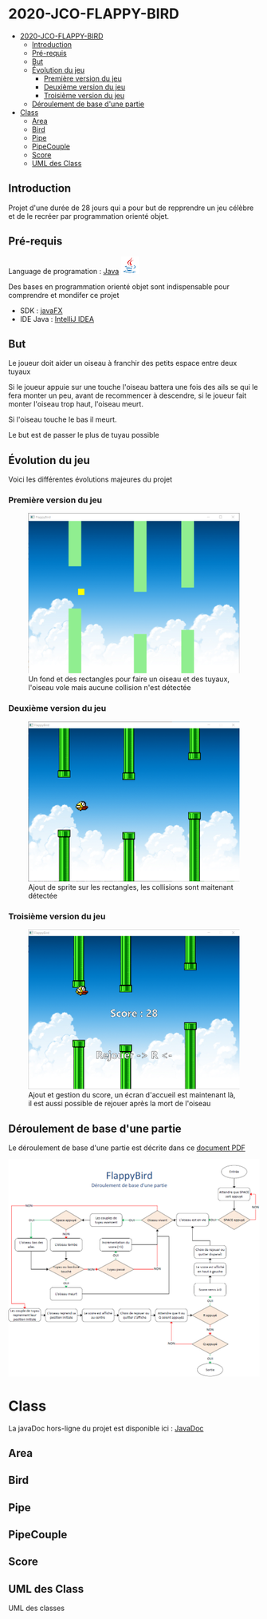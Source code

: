 # 2020-JCO-FLAPPY-BIRD

- [2020-JCO-FLAPPY-BIRD](#2020-jco-flappy-bird)
  - [Introduction](#introduction)
  - [Pré-requis](#pré-requis)
  - [But](#but)
  - [Évolution du jeu](#évolution-du-jeu)
    - [Première version du jeu](#première-version-du-jeu)
    - [Deuxième version du jeu](#deuxième-version-du-jeu)
    - [Troisième version du jeu](#troisième-version-du-jeu)
  - [Déroulement de base d'une partie](#déroulement-de-base-dune-partie)
- [Class](#class)
  - [Area](#area)
  - [Bird](#bird)
  - [Pipe](#pipe)
  - [PipeCouple](#pipecouple)
  - [Score](#score)
  - [UML des Class](#uml-des-class)

## Introduction
Projet d'une durée de 28 jours qui a pour but de repprendre un jeu célèbre et de le recréer par programmation orienté objet.

## Pré-requis
Language de programation : [Java](https://fr.wikipedia.org/wiki/Java_(langage) "Wikipédia : Java") ![Logo java](img/java_logo.png)

Des bases en programmation orienté objet sont indispensable pour comprendre et mondifer ce projet

* SDK : [javaFX](https://gluonhq.com/products/javafx/ "Page de téléchargement")
* IDE Java : [IntelliJ IDEA](https://www.jetbrains.com/fr-fr/idea/ "Page principale de IntelliJ IDEA")

## But
Le joueur doit aider un oiseau à franchir des petits espace entre deux tuyaux

Si le joueur appuie sur une touche l'oiseau battera une fois des ails se qui le fera monter un peu, avant de recommencer à descendre, si le joueur fait monter l'oiseau trop haut, l'oiseau meurt.

Si l'oiseau touche le bas il meurt.

Le but est de passer le plus de tuyau possible

## Évolution du jeu

Voici les différentes évolutions majeures du projet

### Première version du jeu
<figure>
<img src="img/premiere_version.png" alt="première version du jeu" width="600"/>
Un fond et des rectangles pour faire un oiseau et des tuyaux, l'oiseau vole mais aucune collision n'est détectée
</figure>

### Deuxième version du jeu
<figure>
<img src="img/deuxieme_version.png" alt="première version du jeu" width="600"/>
Ajout de sprite sur les rectangles, les collisions sont maitenant détectée
</figure>

### Troisième version du jeu
<figure>
<img src="img/troisieme_version.png" alt="première version du jeu" width="600"/>
Ajout et gestion du score, un écran d'accueil est maintenant là, il est aussi possible de rejouer après la mort de l'oiseau
</figure>

## Déroulement de base d'une partie
Le déroulement de base d'une partie est décrite dans ce [document PDF](docs/Ordinogramme.pdf)

![Image de l'ordinogramme](img/ordinogramme.png)

# Class
La javaDoc hors-ligne du projet est disponible ici : [JavaDoc](docs/JavaDocs)

## Area

## Bird

## Pipe

## PipeCouple

## Score


## UML des Class
UML des classes
